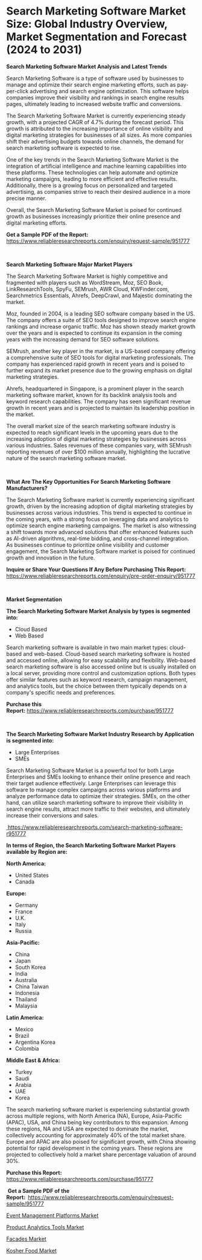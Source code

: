 <p><h1>Search Marketing Software Market Size: Global Industry Overview, Market Segmentation and Forecast (2024 to 2031)</h1></p><p><strong>Search Marketing Software Market Analysis and Latest Trends</strong></p>
<p><p>Search Marketing Software is a type of software used by businesses to manage and optimize their search engine marketing efforts, such as pay-per-click advertising and search engine optimization. This software helps companies improve their visibility and rankings in search engine results pages, ultimately leading to increased website traffic and conversions.</p><p>The Search Marketing Software Market is currently experiencing steady growth, with a projected CAGR of 4.7% during the forecast period. This growth is attributed to the increasing importance of online visibility and digital marketing strategies for businesses of all sizes. As more companies shift their advertising budgets towards online channels, the demand for search marketing software is expected to rise.</p><p>One of the key trends in the Search Marketing Software Market is the integration of artificial intelligence and machine learning capabilities into these platforms. These technologies can help automate and optimize marketing campaigns, leading to more efficient and effective results. Additionally, there is a growing focus on personalized and targeted advertising, as companies strive to reach their desired audience in a more precise manner.</p><p>Overall, the Search Marketing Software Market is poised for continued growth as businesses increasingly prioritize their online presence and digital marketing efforts.</p></p>
<p><strong>Get a Sample PDF of the Report:&nbsp;</strong> <a href="https://www.reliableresearchreports.com/enquiry/request-sample/951777">https://www.reliableresearchreports.com/enquiry/request-sample/951777</a></p>
<p>&nbsp;</p>
<p><strong>Search Marketing Software Major Market Players</strong></p>
<p><p>The Search Marketing Software Market is highly competitive and fragmented with players such as WordStream, Moz, SEO Book, LinkResearchTools, SpyFu, SEMrush, AWR Cloud, KWFinder.com, Searchmetrics Essentials, Ahrefs, DeepCrawl, and Majestic dominating the market.</p><p>Moz, founded in 2004, is a leading SEO software company based in the US. The company offers a suite of SEO tools designed to improve search engine rankings and increase organic traffic. Moz has shown steady market growth over the years and is expected to continue its expansion in the coming years with the increasing demand for SEO software solutions.</p><p>SEMrush, another key player in the market, is a US-based company offering a comprehensive suite of SEO tools for digital marketing professionals. The company has experienced rapid growth in recent years and is poised to further expand its market presence due to the growing emphasis on digital marketing strategies.</p><p>Ahrefs, headquartered in Singapore, is a prominent player in the search marketing software market, known for its backlink analysis tools and keyword research capabilities. The company has seen significant revenue growth in recent years and is projected to maintain its leadership position in the market.</p><p>The overall market size of the search marketing software industry is expected to reach significant levels in the upcoming years due to the increasing adoption of digital marketing strategies by businesses across various industries. Sales revenues of these companies vary, with SEMrush reporting revenues of over $100 million annually, highlighting the lucrative nature of the search marketing software market.</p></p>
<p>&nbsp;</p>
<p><strong>What Are The Key Opportunities For Search Marketing Software Manufacturers?</strong></p>
<p><p>The Search Marketing Software market is currently experiencing significant growth, driven by the increasing adoption of digital marketing strategies by businesses across various industries. This trend is expected to continue in the coming years, with a strong focus on leveraging data and analytics to optimize search engine marketing campaigns. The market is also witnessing a shift towards more advanced solutions that offer enhanced features such as AI-driven algorithms, real-time bidding, and cross-channel integration. As businesses continue to prioritize online visibility and customer engagement, the Search Marketing Software market is poised for continued growth and innovation in the future.</p></p>
<p><strong>Inquire or Share Your Questions If Any Before Purchasing This Report:</strong> <a href="https://www.reliableresearchreports.com/enquiry/pre-order-enquiry/951777">https://www.reliableresearchreports.com/enquiry/pre-order-enquiry/951777</a></p>
<p>&nbsp;</p>
<p><strong>Market Segmentation</strong></p>
<p><strong>The Search Marketing Software Market Analysis by types is segmented into:</strong></p>
<p><ul><li>Cloud Based</li><li>Web Based</li></ul></p>
<p><p>Search marketing software is available in two main market types: cloud-based and web-based. Cloud-based search marketing software is hosted and accessed online, allowing for easy scalability and flexibility. Web-based search marketing software is also accessed online but is usually installed on a local server, providing more control and customization options. Both types offer similar features such as keyword research, campaign management, and analytics tools, but the choice between them typically depends on a company's specific needs and preferences.</p></p>
<p><strong>Purchase this Report:&nbsp;</strong><a href="https://www.reliableresearchreports.com/purchase/951777">https://www.reliableresearchreports.com/purchase/951777</a></p>
<p>&nbsp;</p>
<p><strong>The Search Marketing Software Market Industry Research by Application is segmented into:</strong></p>
<p><ul><li>Large Enterprises</li><li>SMEs</li></ul></p>
<p><p>Search Marketing Software Market is a powerful tool for both Large Enterprises and SMEs looking to enhance their online presence and reach their target audience effectively. Large Enterprises can leverage this software to manage complex campaigns across various platforms and analyze performance data to optimize their strategies. SMEs, on the other hand, can utilize search marketing software to improve their visibility in search engine results, attract more traffic to their websites, and ultimately increase their conversions and sales.</p></p>
<p><a href="https://www.reliableresearchreports.com/search-marketing-software-r951777">&nbsp;https://www.reliableresearchreports.com/search-marketing-software-r951777</a></p>
<p><strong>In terms of Region, the Search Marketing Software Market Players available by Region are:</strong></p>
<p>
    <p> <strong> North America: </strong>
        <ul>
            <li>United States</li>
            <li>Canada</li>
        </ul>
        </p> 
    <p> <strong> Europe: </strong>
        <ul>
            <li>Germany</li>
            <li>France</li>
            <li>U.K.</li>
            <li>Italy</li>
            <li>Russia</li>
        </ul>
        </p> 
    <p> <strong> Asia-Pacific: </strong>
        <ul>
            <li>China</li>
            <li>Japan</li>
            <li>South Korea</li>
            <li>India</li>
            <li>Australia</li>
            <li>China Taiwan</li>
            <li>Indonesia</li>
            <li>Thailand</li>
            <li>Malaysia</li>
        </ul>
        </p> 
    <p> <strong> Latin America: </strong>
        <ul>
            <li>Mexico</li>
            <li>Brazil</li>
            <li>Argentina Korea</li>
            <li>Colombia</li>
        </ul>
        </p> 
    <p> <strong> Middle East & Africa: </strong>
        <ul>
            <li>Turkey</li>
            <li>Saudi</li>
            <li>Arabia</li>
            <li>UAE</li>
            <li>Korea</li>
        </ul>
    </p>
    </p>
<p><p>The search marketing software market is experiencing substantial growth across multiple regions, with North America (NA), Europe, Asia-Pacific (APAC), USA, and China being key contributors to this expansion. Among these regions, NA and USA are expected to dominate the market, collectively accounting for approximately 40% of the total market share. Europe and APAC are also poised for significant growth, with China showing potential for rapid development in the coming years. These regions are projected to collectively hold a market share percentage valuation of around 30%.</p></p>
<p><strong>Purchase this Report: </strong><a href="https://www.reliableresearchreports.com/purchase/951777">https://www.reliableresearchreports.com/purchase/951777</a></p>
<p>&nbsp;<strong>Get a Sample PDF of the Report:&nbsp;&nbsp;</strong><a href="https://www.reliableresearchreports.com/enquiry/request-sample/951777">https://www.reliableresearchreports.com/enquiry/request-sample/951777</a></p>
<p><strong></strong></p>
<p><p><a href="https://github.com/singletonthaxterkelliehr2df/Market-Research-Report-List-2/blob/main/event-management-platforms-market.md">Event Management Platforms Market</a></p><p><a href="https://github.com/kufem1/Market-Research-Report-List-2/blob/main/product-analytics-tools-market.md">Product Analytics Tools Market</a></p><p><a href="https://www.linkedin.com/pulse/facades-market-provides-comprehensive-analysis-including-macro-a99df?trackingId=nJbSWjMmPu21Q2L2A7fbFQ%3D%3D">Facades Market</a></p><p><a href="https://www.linkedin.com/pulse/kosher-food-market-size-reveals-best-marketing-channels-global-vgdsc?trackingId=STrVyZNrXU0plP6%2BN85fXg%3D%3D">Kosher Food Market</a></p></p>